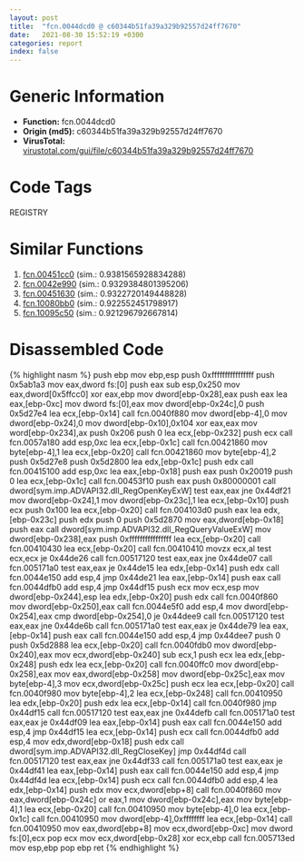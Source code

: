 ```yaml
---
layout: post
title:  "fcn.0044dcd0 @ c60344b51fa39a329b92557d24ff7670"
date:   2021-08-30 15:52:19 +0300
categories: report
index: false
---
```


# Generic Information
- **Function:** fcn.0044dcd0
- **Origin (md5):** c60344b51fa39a329b92557d24ff7670
- **VirusTotal:** [virustotal.com/gui/file/c60344b51fa39a329b92557d24ff7670][virustotal_ref]

# Code Tags
<span class="tag" id="REGISTRY">REGISTRY</span>


# Similar Functions

1. [fcn.00451cc0][similar_1_ref] (sim.: 0.9381565928834288)
2. [fcn.0042e990][similar_2_ref] (sim.: 0.9329384801395206)
3. [fcn.00451630][similar_3_ref] (sim.: 0.9322720149448828)
4. [fcn.10080bb0][similar_4_ref] (sim.: 0.922552451798917)
5. [fcn.10095c50][similar_5_ref] (sim.: 0.921296792667814)


# Disassembled Code

{% highlight nasm %}
push ebp
mov ebp,esp
push 0xffffffffffffffff
push 0x5ab1a3
mov eax,dword fs:[0]
push eax
sub esp,0x250
mov eax,dword[0x5ffcc0]
xor eax,ebp
mov dword[ebp-0x28],eax
push eax
lea eax,[ebp-0xc]
mov dword fs:[0],eax
mov dword[ebp-0x24c],0
push 0x5d27e4
lea ecx,[ebp-0x14]
call fcn.0040f880
mov dword[ebp-4],0
mov dword[ebp-0x24],0
mov dword[ebp-0x10],0x104
xor eax,eax
mov word[ebp-0x234],ax
push 0x206
push 0
lea ecx,[ebp-0x232]
push ecx
call fcn.0057a180
add esp,0xc
lea ecx,[ebp-0x1c]
call fcn.00421860
mov byte[ebp-4],1
lea ecx,[ebp-0x20]
call fcn.00421860
mov byte[ebp-4],2
push 0x5d27e8
push 0x5d2800
lea edx,[ebp-0x1c]
push edx
call fcn.00415100
add esp,0xc
lea eax,[ebp-0x18]
push eax
push 0x20019
push 0
lea ecx,[ebp-0x1c]
call fcn.00453f10
push eax
push 0x80000001
call dword[sym.imp.ADVAPI32.dll_RegOpenKeyExW]
test eax,eax
jne 0x44df21
mov dword[ebp-0x24],1
mov dword[ebp-0x23c],1
lea ecx,[ebp-0x10]
push ecx
push 0x100
lea ecx,[ebp-0x20]
call fcn.004103d0
push eax
lea edx,[ebp-0x23c]
push edx
push 0
push 0x5d2870
mov eax,dword[ebp-0x18]
push eax
call dword[sym.imp.ADVAPI32.dll_RegQueryValueExW]
mov dword[ebp-0x238],eax
push 0xffffffffffffffff
lea ecx,[ebp-0x20]
call fcn.00410430
lea ecx,[ebp-0x20]
call fcn.00410410
movzx ecx,al
test ecx,ecx
je 0x44de26
call fcn.00517120
test eax,eax
jne 0x44de07
call fcn.005171a0
test eax,eax
je 0x44de15
lea edx,[ebp-0x14]
push edx
call fcn.0044e150
add esp,4
jmp 0x44de21
lea eax,[ebp-0x14]
push eax
call fcn.0044dfb0
add esp,4
jmp 0x44df15
push ecx
mov ecx,esp
mov dword[ebp-0x244],esp
lea edx,[ebp-0x20]
push edx
call fcn.0040f860
mov dword[ebp-0x250],eax
call fcn.0044e5f0
add esp,4
mov dword[ebp-0x254],eax
cmp dword[ebp-0x254],0
je 0x44dee9
call fcn.00517120
test eax,eax
jne 0x44de6b
call fcn.005171a0
test eax,eax
je 0x44de79
lea eax,[ebp-0x14]
push eax
call fcn.0044e150
add esp,4
jmp 0x44dee7
push 0
push 0x5d2888
lea ecx,[ebp-0x20]
call fcn.0040fdb0
mov dword[ebp-0x240],eax
mov ecx,dword[ebp-0x240]
sub ecx,1
push ecx
lea edx,[ebp-0x248]
push edx
lea ecx,[ebp-0x20]
call fcn.0040ffc0
mov dword[ebp-0x258],eax
mov eax,dword[ebp-0x258]
mov dword[ebp-0x25c],eax
mov byte[ebp-4],3
mov ecx,dword[ebp-0x25c]
push ecx
lea ecx,[ebp-0x20]
call fcn.0040f980
mov byte[ebp-4],2
lea ecx,[ebp-0x248]
call fcn.00410950
lea edx,[ebp-0x20]
push edx
lea ecx,[ebp-0x14]
call fcn.0040f980
jmp 0x44df15
call fcn.00517120
test eax,eax
jne 0x44defb
call fcn.005171a0
test eax,eax
je 0x44df09
lea eax,[ebp-0x14]
push eax
call fcn.0044e150
add esp,4
jmp 0x44df15
lea ecx,[ebp-0x14]
push ecx
call fcn.0044dfb0
add esp,4
mov edx,dword[ebp-0x18]
push edx
call dword[sym.imp.ADVAPI32.dll_RegCloseKey]
jmp 0x44df4d
call fcn.00517120
test eax,eax
jne 0x44df33
call fcn.005171a0
test eax,eax
je 0x44df41
lea eax,[ebp-0x14]
push eax
call fcn.0044e150
add esp,4
jmp 0x44df4d
lea ecx,[ebp-0x14]
push ecx
call fcn.0044dfb0
add esp,4
lea edx,[ebp-0x14]
push edx
mov ecx,dword[ebp+8]
call fcn.0040f860
mov eax,dword[ebp-0x24c]
or eax,1
mov dword[ebp-0x24c],eax
mov byte[ebp-4],1
lea ecx,[ebp-0x20]
call fcn.00410950
mov byte[ebp-4],0
lea ecx,[ebp-0x1c]
call fcn.00410950
mov dword[ebp-4],0xffffffff
lea ecx,[ebp-0x14]
call fcn.00410950
mov eax,dword[ebp+8]
mov ecx,dword[ebp-0xc]
mov dword fs:[0],ecx
pop ecx
mov ecx,dword[ebp-0x28]
xor ecx,ebp
call fcn.005713ed
mov esp,ebp
pop ebp
ret
{% endhighlight %}


[similar_1_ref]: /report/fcn.00451cc0@c60344b51fa39a329b92557d24ff7670
[similar_2_ref]: /report/fcn.0042e990@279a61b1e76da49531f1f16fd1102a2d
[similar_3_ref]: /report/fcn.00451630@279a61b1e76da49531f1f16fd1102a2d
[similar_4_ref]: /report/fcn.10080bb0@a0ac129ff3ea4c0dfa9529c259a9502c
[similar_5_ref]: /report/fcn.10095c50@a0ac129ff3ea4c0dfa9529c259a9502c
[virustotal_ref]: https://www.virustotal.com/gui/file/c60344b51fa39a329b92557d24ff7670